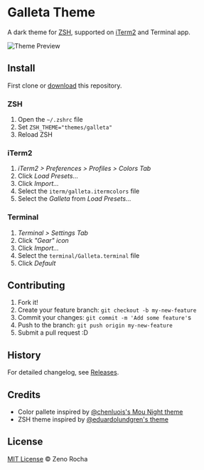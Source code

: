 # Galleta Theme

A dark theme for [ZSH](http://www.zsh.org/), supported on [iTerm2](http://www.iterm2.com/) and Terminal app.

![Theme Preview](http://f.cl.ly/items/3V003A0q1v3o2t1i2D3f/galleta.png)

## Install

First clone or [download](https://github.com/zenorocha/galleta-theme/archive/master.zip) this repository.

### ZSH

1. Open the `~/.zshrc` file
2. Set `ZSH_THEME="themes/galleta"`
3. Reload ZSH

### iTerm2

1. *iTerm2 > Preferences > Profiles > Colors Tab*
2. Click *Load Presets...*
3. Click *Import...*
4. Select the `iterm/galleta.itermcolors` file
5. Select the *Galleta* from *Load Presets...*

### Terminal

1. *Terminal > Settings Tab*
2. Click *"Gear" icon*
3. Click *Import...*
4. Select the `terminal/Galleta.terminal` file
5. Click *Default*

## Contributing

1. Fork it!
2. Create your feature branch: `git checkout -b my-new-feature`
3. Commit your changes: `git commit -m 'Add some feature'`s
4. Push to the branch: `git push origin my-new-feature`
5. Submit a pull request :D

## History

For detailed changelog, see [Releases](https://github.com/zenorocha/galleta-theme/releases).

## Credits

* Color pallete inspired by [@chenluois's Mou Night theme](http://mouapp.com/)
* ZSH theme inspired by [@eduardolundgren's theme](https://github.com/eduardolundgren/dotfiles/blob/master/themes/eduardolundgren.zsh-theme)

## License

[MIT License](http://zenorocha.mit-license.org/) © Zeno Rocha